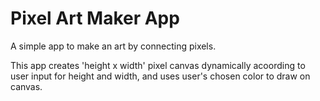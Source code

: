 # Pixel Art Maker App

A simple app to make an art by connecting pixels.

This app creates 'height x width' pixel canvas dynamically acoording to user input for height and width, and uses user's chosen color to draw on canvas.